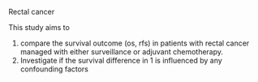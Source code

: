 Rectal cancer

This study aims to 
1. compare the survival outcome (os, rfs) in patients with rectal cancer managed with either surveillance or adjuvant chemotherapy.
2. Investigate if the survival difference in 1 is influenced by any confounding factors
